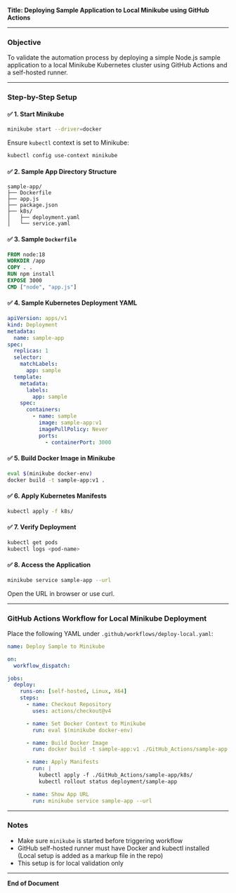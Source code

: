 **Title: Deploying Sample Application to Local Minikube using GitHub Actions**

---

### Objective

To validate the automation process by deploying a simple Node.js sample application to a local Minikube Kubernetes cluster using GitHub Actions and a self-hosted runner.

---

### Step-by-Step Setup

#### ✅ 1. Start Minikube

```bash
minikube start --driver=docker
```

Ensure `kubectl` context is set to Minikube:

```bash
kubectl config use-context minikube
```

#### ✅ 2. Sample App Directory Structure

```
sample-app/
├── Dockerfile
├── app.js
├── package.json
├── k8s/
│   ├── deployment.yaml
│   └── service.yaml
```

#### ✅ 3. Sample `Dockerfile`

```dockerfile
FROM node:18
WORKDIR /app
COPY . .
RUN npm install
EXPOSE 3000
CMD ["node", "app.js"]
```

#### ✅ 4. Sample Kubernetes Deployment YAML

```yaml
apiVersion: apps/v1
kind: Deployment
metadata:
  name: sample-app
spec:
  replicas: 1
  selector:
    matchLabels:
      app: sample
  template:
    metadata:
      labels:
        app: sample
    spec:
      containers:
        - name: sample
          image: sample-app:v1
          imagePullPolicy: Never
          ports:
            - containerPort: 3000
```

#### ✅ 5. Build Docker Image in Minikube

```bash
eval $(minikube docker-env)
docker build -t sample-app:v1 .
```

#### ✅ 6. Apply Kubernetes Manifests

```bash
kubectl apply -f k8s/
```

#### ✅ 7. Verify Deployment

```bash
kubectl get pods
kubectl logs <pod-name>
```

#### ✅ 8. Access the Application

```bash
minikube service sample-app --url
```

Open the URL in browser or use curl.

---

### GitHub Actions Workflow for Local Minikube Deployment

Place the following YAML under `.github/workflows/deploy-local.yaml`:

```yaml
name: Deploy Sample to Minikube

on:
  workflow_dispatch:

jobs:
  deploy:
    runs-on: [self-hosted, Linux, X64]
    steps:
      - name: Checkout Repository
        uses: actions/checkout@v4

      - name: Set Docker Context to Minikube
        run: eval $(minikube docker-env)

      - name: Build Docker Image
        run: docker build -t sample-app:v1 ./GitHub_Actions/sample-app

      - name: Apply Manifests
        run: |
          kubectl apply -f ./GitHub_Actions/sample-app/k8s/
          kubectl rollout status deployment/sample-app

      - name: Show App URL
        run: minikube service sample-app --url
```

---

### Notes

* Make sure `minikube` is started before triggering workflow
* GitHub self-hosted runner must have Docker and kubectl installed (Local setup is added as a markup file in the repo)
* This setup is for local validation only

---

**End of Document**
